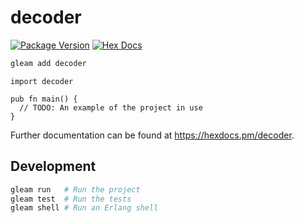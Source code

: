 # decoder

[![Package Version](https://img.shields.io/hexpm/v/decoder)](https://hex.pm/packages/decoder)
[![Hex Docs](https://img.shields.io/badge/hex-docs-ffaff3)](https://hexdocs.pm/decoder/)

```sh
gleam add decoder
```
```gleam
import decoder

pub fn main() {
  // TODO: An example of the project in use
}
```

Further documentation can be found at <https://hexdocs.pm/decoder>.

## Development

```sh
gleam run   # Run the project
gleam test  # Run the tests
gleam shell # Run an Erlang shell
```
